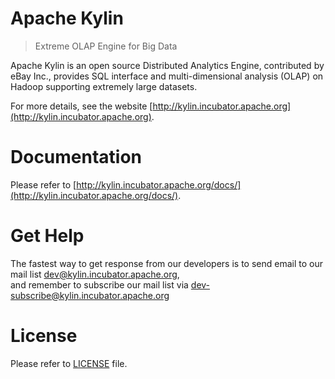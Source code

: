 Apache Kylin
============

> Extreme OLAP Engine for Big Data

Apache Kylin is an open source Distributed Analytics Engine, contributed by eBay Inc., provides SQL interface and multi-dimensional analysis (OLAP) on Hadoop supporting extremely large datasets.

For more details, see the website [http://kylin.incubator.apache.org](http://kylin.incubator.apache.org).

Documentation
=============
Please refer to [http://kylin.incubator.apache.org/docs/](http://kylin.incubator.apache.org/docs/).

Get Help
============
The fastest way to get response from our developers is to send email to our mail list <dev@kylin.incubator.apache.org>,   
and remember to subscribe our mail list via <dev-subscribe@kylin.incubator.apache.org>

License
============
Please refer to [LICENSE](https://github.com/apache/incubator-kylin/blob/master/LICENSE) file.






